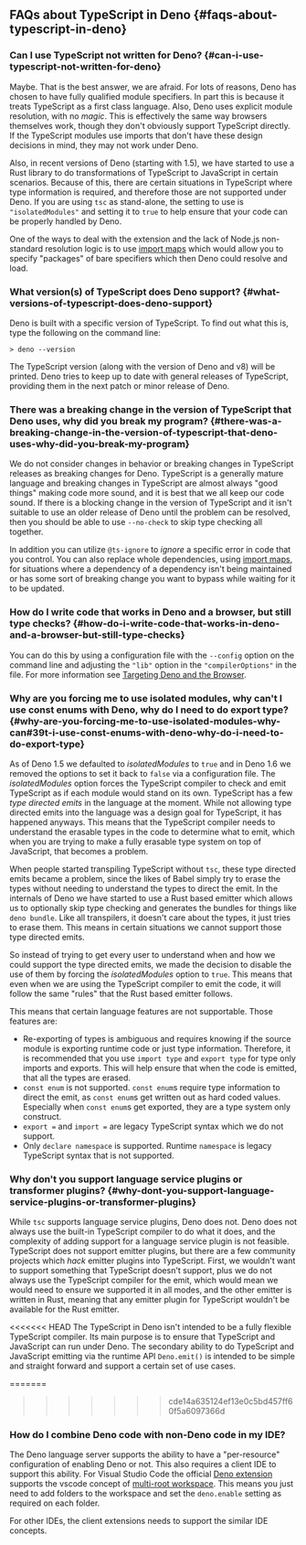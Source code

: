 ## FAQs about TypeScript in Deno {#faqs-about-typescript-in-deno}

### Can I use TypeScript not written for Deno? {#can-i-use-typescript-not-written-for-deno}

Maybe. That is the best answer, we are afraid. For lots of reasons, Deno has chosen to have fully qualified module
specifiers. In part this is because it treats TypeScript as a first class language. Also, Deno uses explicit module
resolution, with no _magic_. This is effectively the same way browsers themselves work, though they don't obviously
support TypeScript directly. If the TypeScript modules use imports that don't have these design decisions in mind, they
may not work under Deno.

Also, in recent versions of Deno (starting with 1.5), we have started to use a Rust library to do transformations of
TypeScript to JavaScript in certain scenarios. Because of this, there are certain situations in TypeScript where type
information is required, and therefore those are not supported under Deno. If you are using `tsc` as stand-alone, the
setting to use is `"isolatedModules"` and setting it to `true` to help ensure that your code can be properly handled by
Deno.

One of the ways to deal with the extension and the lack of Node.js non-standard resolution logic is to use
[import maps](../linking_to_external_code/import_maps.md) which would allow you to specify "packages" of bare specifiers
which then Deno could resolve and load.

### What version(s) of TypeScript does Deno support? {#what-versions-of-typescript-does-deno-support}

Deno is built with a specific version of TypeScript. To find out what this is, type the following on the command line:

```shell
> deno --version
```

The TypeScript version (along with the version of Deno and v8) will be printed. Deno tries to keep up to date with
general releases of TypeScript, providing them in the next patch or minor release of Deno.

### There was a breaking change in the version of TypeScript that Deno uses, why did you break my program? {#there-was-a-breaking-change-in-the-version-of-typescript-that-deno-uses-why-did-you-break-my-program}

We do not consider changes in behavior or breaking changes in TypeScript releases as breaking changes for Deno.
TypeScript is a generally mature language and breaking changes in TypeScript are almost always "good things" making code
more sound, and it is best that we all keep our code sound. If there is a blocking change in the version of TypeScript
and it isn't suitable to use an older release of Deno until the problem can be resolved, then you should be able to use
`--no-check` to skip type checking all together.

In addition you can utilize `@ts-ignore` to _ignore_ a specific error in code that you control. You can also replace
whole dependencies, using [import maps](../linking_to_external_code/import_maps), for situations where a dependency of a
dependency isn't being maintained or has some sort of breaking change you want to bypass while waiting for it to be
updated.

### How do I write code that works in Deno and a browser, but still type checks? {#how-do-i-write-code-that-works-in-deno-and-a-browser-but-still-type-checks}

You can do this by using a configuration file with the `--config` option on the command line and adjusting the `"lib"`
option in the `"compilerOptions"` in the file. For more information see
[Targeting Deno and the Browser](./configuration#targeting-deno-and-the-browser).

### Why are you forcing me to use isolated modules, why can't I use const enums with Deno, why do I need to do export type? {#why-are-you-forcing-me-to-use-isolated-modules-why-can#39t-i-use-const-enums-with-deno-why-do-i-need-to-do-export-type}

As of Deno 1.5 we defaulted to _isolatedModules_ to `true` and in Deno 1.6 we removed the options to set it back to
`false` via a configuration file. The _isolatedModules_ option forces the TypeScript compiler to check and emit
TypeScript as if each module would stand on its own. TypeScript has a few _type directed emits_ in the language at the
moment. While not allowing type directed emits into the language was a design goal for TypeScript, it has happened
anyways. This means that the TypeScript compiler needs to understand the erasable types in the code to determine what to
emit, which when you are trying to make a fully erasable type system on top of JavaScript, that becomes a problem.

When people started transpiling TypeScript without `tsc`, these type directed emits became a problem, since the likes of
Babel simply try to erase the types without needing to understand the types to direct the emit. In the internals of Deno
we have started to use a Rust based emitter which allows us to optionally skip type checking and generates the bundles
for things like `deno bundle`. Like all transpilers, it doesn't care about the types, it just tries to erase them. This
means in certain situations we cannot support those type directed emits.

So instead of trying to get every user to understand when and how we could support the type directed emits, we made the
decision to disable the use of them by forcing the _isolatedModules_ option to `true`. This means that even when we are
using the TypeScript compiler to emit the code, it will follow the same "rules" that the Rust based emitter follows.

This means that certain language features are not supportable. Those features are:

- Re-exporting of types is ambiguous and requires knowing if the source module is exporting runtime code or just type
  information. Therefore, it is recommended that you use `import type` and `export type` for type only imports and
  exports. This will help ensure that when the code is emitted, that all the types are erased.
- `const enum` is not supported. `const enum`s require type information to direct the emit, as `const enum`s get written
  out as hard coded values. Especially when `const enum`s get exported, they are a type system only construct.
- `export =` and `import =` are legacy TypeScript syntax which we do not support.
- Only `declare namespace` is supported. Runtime `namespace` is legacy TypeScript syntax that is not supported.

### Why don't you support language service plugins or transformer plugins? {#why-dont-you-support-language-service-plugins-or-transformer-plugins}

While `tsc` supports language service plugins, Deno does not. Deno does not always use the built-in TypeScript compiler
to do what it does, and the complexity of adding support for a language service plugin is not feasible. TypeScript does
not support emitter plugins, but there are a few community projects which _hack_ emitter plugins into TypeScript. First,
we wouldn't want to support something that TypeScript doesn't support, plus we do not always use the TypeScript compiler
for the emit, which would mean we would need to ensure we supported it in all modes, and the other emitter is written in
Rust, meaning that any emitter plugin for TypeScript wouldn't be available for the Rust emitter.

<<<<<<< HEAD
The TypeScript in Deno isn't intended to be a fully flexible TypeScript compiler. Its main purpose is to ensure that
TypeScript and JavaScript can run under Deno. The secondary ability to do TypeScript and JavaScript emitting via the
runtime API `Deno.emit()` is intended to be simple and straight forward and support a certain set of use cases.

=======
>>>>>>> cde14a635124ef13e0c5bd457ff60f5a6097366d
### How do I combine Deno code with non-Deno code in my IDE?

The Deno language server supports the ability to have a "per-resource" configuration of enabling Deno or not. This also
requires a client IDE to support this ability. For Visual Studio Code the official
[Deno extension](https://marketplace.visualstudio.com/items?itemName=denoland.vscode-deno) supports the vscode concept
of [multi-root workspace](https://code.visualstudio.com/docs/editor/multi-root-workspaces). This means you just need to
add folders to the workspace and set the `deno.enable` setting as required on each folder.

For other IDEs, the client extensions needs to support the similar IDE concepts.
